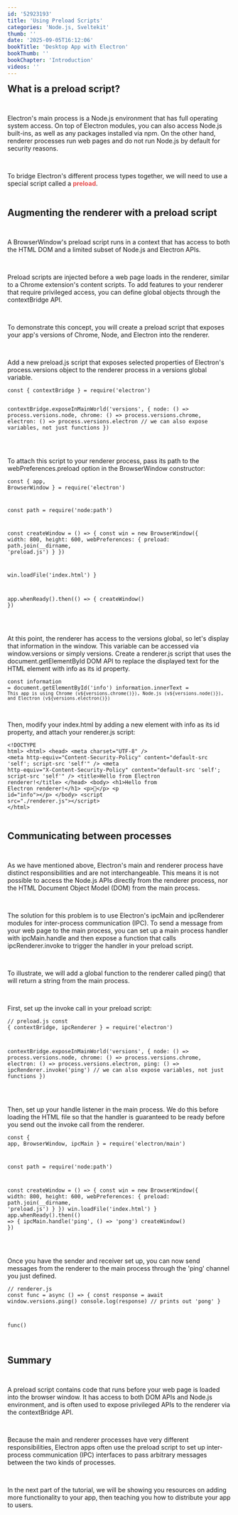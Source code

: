 ```yaml
---
id: '52923193'
title: 'Using Preload Scripts'
categories: 'Node.js, Sveltekit'
thumb: ''
date: '2025-09-05T16:12:06'
bookTitle: 'Desktop App with Electron'
bookThumb: ''
bookChapter: 'Introduction'
videos: ''
---
```

<p><span style="font-size:21px;"><strong>What is a preload script?</strong></span></p><p>&nbsp;</p><p>Electron's main process is a Node.js environment that has full operating system access. On top of Electron modules, you can also access Node.js built-ins, as well as any packages installed via npm. On the other hand, renderer processes run web pages and do not run Node.js by default for security reasons.</p><p>&nbsp;</p><p>To bridge Electron's different process types together, we will need to use a special script called a <span style="color:hsl(0,75%,60%);"><strong>preload</strong></span>.</p><p>&nbsp;</p><p><span style="font-size:21px;"><strong>Augmenting the renderer with a preload script</strong></span></p><p>&nbsp;</p><p>A BrowserWindow's preload script runs in a context that has access to both the HTML DOM and a limited subset of Node.js and Electron APIs.</p><p>&nbsp;</p><p>Preload scripts are injected before a web page loads in the renderer, similar to a Chrome extension's content scripts. To add features to your renderer that require privileged access, you can define global objects through the contextBridge API.</p><p>&nbsp;</p><p>To demonstrate this concept, you will create a preload script that exposes your app's versions of Chrome, Node, and Electron into the renderer.</p><p>&nbsp;</p><p>Add a new preload.js script that exposes selected properties of Electron's process.versions object to the renderer process in a versions global variable.</p><pre><code class="js javascript js-code">const { contextBridge } = require('electron')

contextBridge.exposeInMainWorld('versions', {
  node: () =&gt; process.versions.node,
  chrome: () =&gt; process.versions.chrome,
  electron: () =&gt; process.versions.electron
  // we can also expose variables, not just functions
})</code></pre><p>&nbsp;</p><p>To attach this script to your renderer process, pass its path to the webPreferences.preload option in the BrowserWindow constructor:</p><pre><code class="js javascript js-code">const { app, BrowserWindow } = require('electron')

const path = require('node:path')

const createWindow = () =&gt; {
  const win = new BrowserWindow({
    width: 800,
    height: 600,
    webPreferences: {
      preload: path.join(__dirname, 'preload.js')
    }
  })

  win.loadFile('index.html')
}

app.whenReady().then(() =&gt; {
  createWindow()
})</code></pre><p>&nbsp;</p><p>At this point, the renderer has access to the versions global, so let's display that information in the window. This variable can be accessed via window.versions or simply versions. Create a renderer.js script that uses the document.getElementById DOM API to replace the displayed text for the HTML element with info as its id property.</p><pre><code class="js javascript js-code">const information = document.getElementById('info')
information.innerText = `This app is using Chrome (v${versions.chrome()}), Node.js (v${versions.node()}), and Electron (v${versions.electron()})`</code></pre><p>&nbsp;</p><p>Then, modify your index.html by adding a new element with info as its id property, and attach your renderer.js script:</p><pre><code>&lt;!DOCTYPE html&gt;
&lt;html&gt;
  &lt;head&gt;
    &lt;meta charset="UTF-8" /&gt;
    &lt;meta
      http-equiv="Content-Security-Policy"
      content="default-src 'self'; script-src 'self'"
    /&gt;
    &lt;meta
      http-equiv="X-Content-Security-Policy"
      content="default-src 'self'; script-src 'self'"
    /&gt;
    &lt;title&gt;Hello from Electron renderer!&lt;/title&gt;
  &lt;/head&gt;
  &lt;body&gt;
    &lt;h1&gt;Hello from Electron renderer!&lt;/h1&gt;
    &lt;p&gt;👋&lt;/p&gt;
    &lt;p id="info"&gt;&lt;/p&gt;
  &lt;/body&gt;
  &lt;script src="./renderer.js"&gt;&lt;/script&gt;
&lt;/html&gt;</code></pre><p>&nbsp;</p><p><span style="font-size:21px;"><strong>Communicating between processes</strong></span></p><p>&nbsp;</p><p>As we have mentioned above, Electron's main and renderer process have distinct responsibilities and are not interchangeable. This means it is not possible to access the Node.js APIs directly from the renderer process, nor the HTML Document Object Model (DOM) from the main process.</p><p>&nbsp;</p><p>The solution for this problem is to use Electron's ipcMain and ipcRenderer modules for inter-process communication (IPC). To send a message from your web page to the main process, you can set up a main process handler with ipcMain.handle and then expose a function that calls ipcRenderer.invoke to trigger the handler in your preload script.</p><p>&nbsp;</p><p>To illustrate, we will add a global function to the renderer called ping() that will return a string from the main process.</p><p>&nbsp;</p><p>First, set up the invoke call in your preload script:</p><pre><code class="js javascript js-code">// preload.js
const { contextBridge, ipcRenderer } = require('electron')

contextBridge.exposeInMainWorld('versions', {
  node: () =&gt; process.versions.node,
  chrome: () =&gt; process.versions.chrome,
  electron: () =&gt; process.versions.electron,
  ping: () =&gt; ipcRenderer.invoke('ping')
  // we can also expose variables, not just functions
})</code></pre><p>&nbsp;</p><p>Then, set up your handle listener in the main process. We do this before loading the HTML file so that the handler is guaranteed to be ready before you send out the invoke call from the renderer.</p><pre><code class="js javascript js-code">const { app, BrowserWindow, ipcMain } = require('electron/main')

const path = require('node:path')

const createWindow = () =&gt; {
  const win = new BrowserWindow({
    width: 800,
    height: 600,
    webPreferences: {
      preload: path.join(__dirname, 'preload.js')
    }
  })
  win.loadFile('index.html')
}
app.whenReady().then(() =&gt; {
  ipcMain.handle('ping', () =&gt; 'pong')
  createWindow()
})</code></pre><p>&nbsp;</p><p>Once you have the sender and receiver set up, you can now send messages from the renderer to the main process through the 'ping' channel you just defined.</p><pre><code class="js javascript js-code">// renderer.js
const func = async () =&gt; {
  const response = await window.versions.ping()
  console.log(response) // prints out 'pong'
}

func()</code></pre><p>&nbsp;</p><p><span style="font-size:21px;"><strong>Summary</strong></span></p><p>&nbsp;</p><p>A preload script contains code that runs before your web page is loaded into the browser window. It has access to both DOM APIs and Node.js environment, and is often used to expose privileged APIs to the renderer via the contextBridge API.</p><p>&nbsp;</p><p>Because the main and renderer processes have very different responsibilities, Electron apps often use the preload script to set up inter-process communication (IPC) interfaces to pass arbitrary messages between the two kinds of processes.</p><p>&nbsp;</p><p>In the next part of the tutorial, we will be showing you resources on adding more functionality to your app, then teaching you how to distribute your app to users.</p>